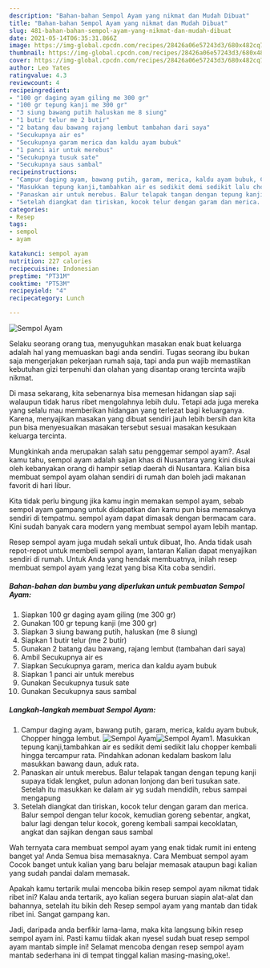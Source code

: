 ```yaml
---
description: "Bahan-bahan Sempol Ayam yang nikmat dan Mudah Dibuat"
title: "Bahan-bahan Sempol Ayam yang nikmat dan Mudah Dibuat"
slug: 481-bahan-bahan-sempol-ayam-yang-nikmat-dan-mudah-dibuat
date: 2021-05-14T06:35:31.866Z
image: https://img-global.cpcdn.com/recipes/28426a06e57243d3/680x482cq70/sempol-ayam-foto-resep-utama.jpg
thumbnail: https://img-global.cpcdn.com/recipes/28426a06e57243d3/680x482cq70/sempol-ayam-foto-resep-utama.jpg
cover: https://img-global.cpcdn.com/recipes/28426a06e57243d3/680x482cq70/sempol-ayam-foto-resep-utama.jpg
author: Leo Yates
ratingvalue: 4.3
reviewcount: 4
recipeingredient:
- "100 gr daging ayam giling me 300 gr"
- "100 gr tepung kanji me 300 gr"
- "3 siung bawang putih haluskan me 8 siung"
- "1 butir telur me 2 butir"
- "2 batang dau bawang rajang lembut tambahan dari saya"
- "Secukupnya air es"
- "Secukupnya garam merica dan kaldu ayam bubuk"
- "1 panci air untuk merebus"
- "Secukupnya tusuk sate"
- "Secukupnya saus sambal"
recipeinstructions:
- "Campur daging ayam, bawang putih, garam, merica, kaldu ayam bubuk, Chopper hingga lembut."
- "Masukkan tepung kanji,tambahkan air es sedikit demi sedikit lalu chopper kembali hingga tercampur rata. Pindahkan adonan kedalam baskom lalu masukkan bawang daun, aduk rata."
- "Panaskan air untuk merebus. Balur telapak tangan dengan tepung kanji supaya tidak lengket, pulun adonan lonjong dan beri tusukan sate. Setelah itu masukkan ke dalam air yg sudah mendidih, rebus sampai mengapung"
- "Setelah diangkat dan tiriskan, kocok telur dengan garam dan merica. Balur sempol dengan telur kocok, kemudian goreng sebentar, angkat, balur lagi dengan telur kocok, goreng kembali sampai kecoklatan, angkat dan sajikan dengan saus sambal"
categories:
- Resep
tags:
- sempol
- ayam

katakunci: sempol ayam 
nutrition: 227 calories
recipecuisine: Indonesian
preptime: "PT31M"
cooktime: "PT53M"
recipeyield: "4"
recipecategory: Lunch

---
```



![Sempol Ayam](https://img-global.cpcdn.com/recipes/28426a06e57243d3/680x482cq70/sempol-ayam-foto-resep-utama.jpg)

Selaku seorang orang tua, menyuguhkan masakan enak buat keluarga adalah hal yang memuaskan bagi anda sendiri. Tugas seorang ibu bukan saja mengerjakan pekerjaan rumah saja, tapi anda pun wajib memastikan kebutuhan gizi terpenuhi dan olahan yang disantap orang tercinta wajib nikmat.

Di masa  sekarang, kita sebenarnya bisa memesan hidangan siap saji walaupun tidak harus ribet mengolahnya lebih dulu. Tetapi ada juga mereka yang selalu mau memberikan hidangan yang terlezat bagi keluarganya. Karena, menyajikan masakan yang dibuat sendiri jauh lebih bersih dan kita pun bisa menyesuaikan masakan tersebut sesuai masakan kesukaan keluarga tercinta. 



Mungkinkah anda merupakan salah satu penggemar sempol ayam?. Asal kamu tahu, sempol ayam adalah sajian khas di Nusantara yang kini disukai oleh kebanyakan orang di hampir setiap daerah di Nusantara. Kalian bisa membuat sempol ayam olahan sendiri di rumah dan boleh jadi makanan favorit di hari libur.

Kita tidak perlu bingung jika kamu ingin memakan sempol ayam, sebab sempol ayam gampang untuk didapatkan dan kamu pun bisa memasaknya sendiri di tempatmu. sempol ayam dapat dimasak dengan bermacam cara. Kini sudah banyak cara modern yang membuat sempol ayam lebih mantap.

Resep sempol ayam juga mudah sekali untuk dibuat, lho. Anda tidak usah repot-repot untuk membeli sempol ayam, lantaran Kalian dapat menyajikan sendiri di rumah. Untuk Anda yang hendak membuatnya, inilah resep membuat sempol ayam yang lezat yang bisa Kita coba sendiri.

<!--inarticleads1-->

##### Bahan-bahan dan bumbu yang diperlukan untuk pembuatan Sempol Ayam:

1. Siapkan 100 gr daging ayam giling (me 300 gr)
1. Gunakan 100 gr tepung kanji (me 300 gr)
1. Siapkan 3 siung bawang putih, haluskan (me 8 siung)
1. Siapkan 1 butir telur (me 2 butir)
1. Gunakan 2 batang dau bawang, rajang lembut (tambahan dari saya)
1. Ambil Secukupnya air es
1. Siapkan Secukupnya garam, merica dan kaldu ayam bubuk
1. Siapkan 1 panci air untuk merebus
1. Gunakan Secukupnya tusuk sate
1. Gunakan Secukupnya saus sambal




<!--inarticleads2-->

##### Langkah-langkah membuat Sempol Ayam:

1. Campur daging ayam, bawang putih, garam, merica, kaldu ayam bubuk, Chopper hingga lembut.
<img src="https://img-global.cpcdn.com/steps/b1a03d42f701b5c1/160x128cq70/sempol-ayam-langkah-memasak-1-foto.jpg" alt="Sempol Ayam"><img src="https://img-global.cpcdn.com/steps/8959731e5ef41ea3/160x128cq70/sempol-ayam-langkah-memasak-1-foto.jpg" alt="Sempol Ayam">1. Masukkan tepung kanji,tambahkan air es sedikit demi sedikit lalu chopper kembali hingga tercampur rata. Pindahkan adonan kedalam baskom lalu masukkan bawang daun, aduk rata.
1. Panaskan air untuk merebus. Balur telapak tangan dengan tepung kanji supaya tidak lengket, pulun adonan lonjong dan beri tusukan sate. Setelah itu masukkan ke dalam air yg sudah mendidih, rebus sampai mengapung
1. Setelah diangkat dan tiriskan, kocok telur dengan garam dan merica. Balur sempol dengan telur kocok, kemudian goreng sebentar, angkat, balur lagi dengan telur kocok, goreng kembali sampai kecoklatan, angkat dan sajikan dengan saus sambal




Wah ternyata cara membuat sempol ayam yang enak tidak rumit ini enteng banget ya! Anda Semua bisa memasaknya. Cara Membuat sempol ayam Cocok banget untuk kalian yang baru belajar memasak ataupun bagi kalian yang sudah pandai dalam memasak.

Apakah kamu tertarik mulai mencoba bikin resep sempol ayam nikmat tidak ribet ini? Kalau anda tertarik, ayo kalian segera buruan siapin alat-alat dan bahannya, setelah itu bikin deh Resep sempol ayam yang mantab dan tidak ribet ini. Sangat gampang kan. 

Jadi, daripada anda berfikir lama-lama, maka kita langsung bikin resep sempol ayam ini. Pasti kamu tiidak akan nyesel sudah buat resep sempol ayam mantab simple ini! Selamat mencoba dengan resep sempol ayam mantab sederhana ini di tempat tinggal kalian masing-masing,oke!.

